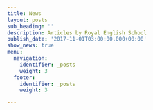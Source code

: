 ```yaml
---
title: News
layout: posts
sub_heading: ''
description: Articles by Royal English School
publish_date: '2017-11-01T03:00:00.000+00:00'
show_news: true
menu:
  navigation:
    identifier: _posts
    weight: 3
  footer:
    identifier: _posts
    weight: 3

---
```

